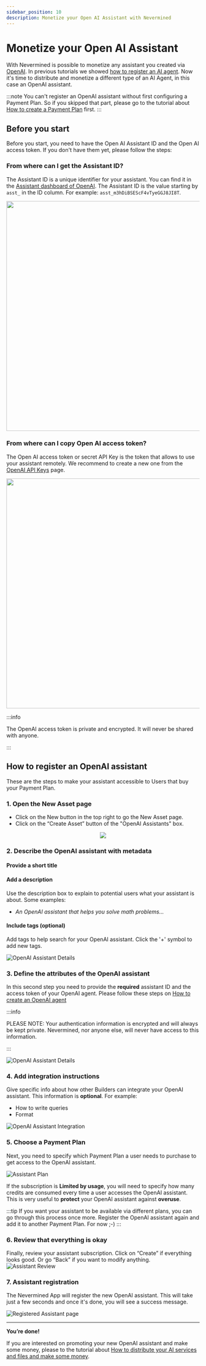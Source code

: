 ```yaml
---
sidebar_position: 10
description: Monetize your Open AI Assistant with Nevermined
---
```


# Monetize your Open AI Assistant

With Nevermined is possible to monetize any assistant you created via [OpenAI](https://platform.openai.com/assistants). In previous tutorials we showed [how to register an AI agent](register-agent). Now it's time to distribute and monetize a different type of an AI Agent, in this case an OpenAI assistant.

:::note
You can't register an OpenAI assistant without first configuring a Payment Plan. So if you skipped that part, please go to the tutorial about [How to create a Payment Plan](04-create-plan.md) first.
:::

## Before you start

Before you start, you need to have the Open AI Assistant ID and the Open AI access token. If you don't have them yet, please follow the steps:

### From where can I get the Assistant ID?

The Assistant ID is a unique identifier for your assistant. You can find it in the [Assistant dashboard of OpenAI](https://platform.openai.com/assistants). The Assistant ID is the value starting by `asst_` in the ID column. For example: `asst_m3hDiBSEScF4vTyeGGJ8JI8T`.

<p align="center"><img src="/images/tutorials/builders/assistants/assistant_id_openai.png" width="600"/></p>

### From where can I copy Open AI access token?

The Open AI access token or  secret API Key is the token that allows to use your assistant remotely. We recommend to create a new one from the [OpenAI API Keys](https://platform.openai.com/api-keys) page.

<p align="center"><img src="/images/tutorials/builders/assistants/access_toke_openai.png" width="600"/></p>


:::info

The OpenAI access token is private and encrypted. It will never be shared with anyone.

:::

## How to register an OpenAI assistant

These are the steps to make your assistant accessible to Users that buy your Payment Plan.

### 1. Open the New Asset page

- Click on the New button in the top right to go the New Asset page.
- Click on the “Create Asset” button of the "OpenAI Assistants" box.

<p align="center"><img src="/images/tutorials/builders/new-assistant-tile.png"/></p>

### 2. Describe the OpenAI assistant with metadata

#### Provide a short title

#### Add a description

Use the description box to explain to potential users what your assistant is about. Some examples:

- _An OpenAI assistant that helps you solve math problems..._

#### Include tags (optional)

Add tags to help search for your OpenAI assistant.
Click the '+' symbol to add new tags.

![OpenAI Assistant Details](/images/tutorials/11-01-OpenAI-Assistant-Description.png)

### 3. Define the attributes of the OpenAI assistant

In this second step you need to provide the **required** assistant ID and the access token of your OpenAI agent. Please follow these steps on [How to create an OpenAI agent](10-openai-assistant.md)

:::info

PLEASE NOTE: Your authentication information is encrypted and will always be kept private. Nevermined, nor anyone else, will never have access to this information.

:::

![OpenAI Assistant Details](/images/tutorials/11-02-OpenAI-Assistant-Details.png)

### 4. Add integration instructions

Give specific info about how other Builders can integrate your OpenAI assistant. This information is **optional**. For example:

- How to write queries
- Format

![OpenAI Assistant Integration](/images/tutorials/11-03-OpenAI-Assistant-Integration.png)

### 5. Choose a Payment Plan

Next, you need to specify which Payment Plan a user needs to purchase to get access to the OpenAI assistant.

![Assistant Plan](/images/tutorials/11-06-OpenAI-Assistant-Plan.png)

If the subscription is **Limited by usage**, you will need to specify how many credits are consumed every time a user accesses the OpenAI assistant. This is very useful to **protect** your OpenAI assistant against **overuse**.

:::tip
If you want your assistant to be available via different plans, you can go through this process once more.
Register the OpenAI assistant again and add it to another Payment Plan. For now ;-)
:::

### 6. Review that everything is okay

Finally, review your assistant subscription. Click on “Create” if everything looks good. Or go “Back” if you want to modify anything.
![Assistant Review](/images/tutorials/11-04-OpenAI-Assistant-Review.png)

### 7. Assistant registration

The Nevermined App will register the new OpenAI assistant. This will take just a few seconds and once it's done, you will see a success message.

![Registered Assistant page](/images/tutorials/11-05-OpenAI-Assistant-Result.png)

---

**You’re done!**

If you are interested on promoting your new OpenAI assistant and make some money, please to the tutorial about [How to distribute your AI services and files and make some money](09-distribute.md).